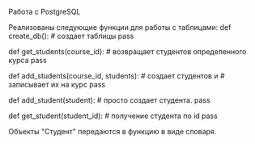 Работа с PostgreSQL

Реализованы следующие функции для работы с таблицами:
def create_db(): # создает таблицы
    pass

def get_students(course_id): # возвращает студентов определенного курса
    pass

def add_students(course_id, students): # создает студентов и 
                                       # записывает их на курс
    pass


def add_student(student): # просто создает студента.
    pass

def get_student(student_id):  # получение студента по id
    pass
    
Объекты "Студент" передаются в функцию в виде словаря. 


